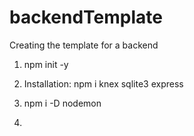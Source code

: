 # backendTemplate
Creating the template for a backend

1) npm init -y

2) Installation: npm i knex sqlite3 express
3) npm i -D nodemon

4) 

